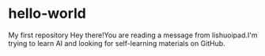 # hello-world
My first repository
Hey there!You are reading a message from lishuoipad.I'm trying to learn AI and looking for self-learning materials on GitHub.
